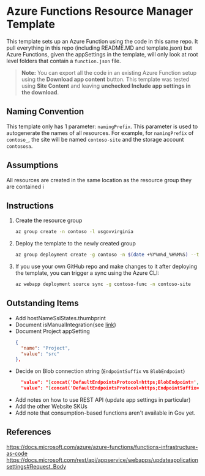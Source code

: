 # Azure Functions Resource Manager Template
This template sets up an Azure Function using the code in this same repo. It pull everything in this repo (including README.MD and template.json) but Azure Functions, given the appSettings in the template, will only look at root level folders that contain a `function.json` file.

> **Note:** You can export all the code in an existing Azure Function setup using the **Download app content** button. This template was tested using **Site Content** and leaving **unchecked Include app settings in the download**.

## Naming Convention
This template only has 1 parameter: `namingPrefix`. This parameter is used to autogenerate the names of all resources. For example, for `namingPrefix` of `contoso_`, the site will be named `contoso-site` and the storage account `contososa`.

## Assumptions
All resources are created in the same location as the resource group they are contained i

## Instructions
1. Create the resource group

    ```bash
    az group create -n contoso -l usgovvirginia
    ```

1. Deploy the template to the newly created group

    ```bash
    az group deployment create -g contoso -n $(date +%Y%m%d_%H%M%S) --template-file template.json
    ```

1. If you use your own GitHub repo and make changes to it after deploying the template, you can trigger a sync using the Azure CLI:

    ```bash
    az webapp deployment source sync -g contoso-func -n contoso-site
    ```

## Outstanding Items
* Add hostNameSslStates.thumbprint
* Document isManualIntegration(see [link](https://social.msdn.microsoft.com/Forums/en-US/5b07e49e-c373-405c-87f7-3aa5963fd13f/error-message-when-deploying-arm-template-with-public-github-repo-to-azure?forum=windowsazurewebsitespreview))
* Document Project appSetting
  ```json
  {
    "name": "Project",
    "value": "src"
  },
  ```
* Decide on Blob connection string (`EndpointSuffix` vs `BlobEndpoint`)
  ```json
    "value": "[concat('DefaultEndpointsProtocol=https;BlobEndpoint=', reference(resourceId('Microsoft.Storage/storageAccounts/', variables('storageAccountName')), '2016-01-01').primaryEndpoints.blob,';AccountName=', variables('storageAccountName'), ';AccountKey=', listKeys(resourceId('Microsoft.Storage/storageAccounts/', variables('storageAccountName')),'2016-01-01').keys[0].value)]"
    "value": "[concat('DefaultEndpointsProtocol=https;EndpointSuffix=', replace(replace(reference(resourceId('Microsoft.Storage/storageAccounts/', variables('storageAccountName')), '2016-01-01').primaryEndpoints.blob, concat('https://', variables('storageAccountName'), '.blob.'),''),'/',''),';AccountName=', variables('storageAccountName'), ';AccountKey=', listKeys(resourceId('Microsoft.Storage/storageAccounts/', variables('storageAccountName')),'2016-01-01').keys[0].value)]"
  ```
* Add notes on how to use REST API (update app settings in particular)
* Add the other Website SKUs
* Add note that consumption-based functions aren't available in Gov yet.

## References
https://docs.microsoft.com/azure/azure-functions/functions-infrastructure-as-code
https://docs.microsoft.com/rest/api/appservice/webapps/updateapplicationsettings#Request_Body
